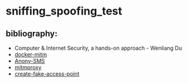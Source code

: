 # sniffing_spoofing_test
## bibliography:
- Computer & Internet Security, a hands-on approach - Wenliang Du
- [docker-mitm](https://github.com/kientuong114/docker-mitm)
- [Anony-SMS](https://github.com/hybrid-tech/Anony-SMS)
- [mitmproxy](https://docs.mitmproxy.org/stable/)
- [create-fake-access-point](https://www.youtube.com/watch?v=ILEFvV7PlRo)
